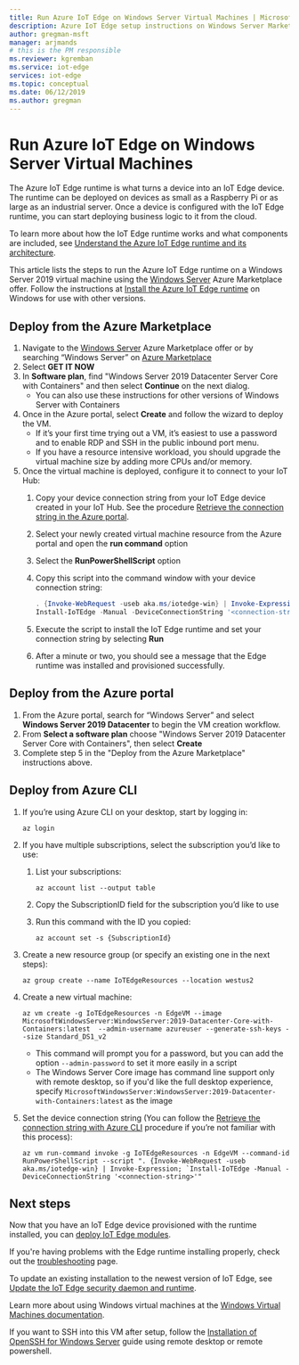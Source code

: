 ```yaml
---
title: Run Azure IoT Edge on Windows Server Virtual Machines | Microsoft Docs
description: Azure IoT Edge setup instructions on Windows Server Marketplace Virtual Machines
author: gregman-msft
manager: arjmands
# this is the PM responsible
ms.reviewer: kgremban
ms.service: iot-edge
services: iot-edge
ms.topic: conceptual
ms.date: 06/12/2019
ms.author: gregman
---
```

# Run Azure IoT Edge on Windows Server Virtual Machines

The Azure IoT Edge runtime is what turns a device into an IoT Edge device. The runtime can be deployed on devices as small as a Raspberry Pi or as large as an industrial server. Once a device is configured with the IoT Edge runtime, you can start deploying business logic to it from the cloud.

To learn more about how the IoT Edge runtime works and what components are included, see [Understand the Azure IoT Edge runtime and its architecture](iot-edge-runtime.md).

This article lists the steps to run the Azure IoT Edge runtime on a Windows Server 2019 virtual machine using the [Windows Server](https://azuremarketplace.microsoft.com/marketplace/apps/microsoftwindowsserver.windowsserver?tab=Overview) Azure Marketplace offer. Follow the instructions at [Install the Azure IoT Edge runtime](how-to-install-iot-edge-windows.md) on Windows for use with other versions.

## Deploy from the Azure Marketplace

1. Navigate to the [Windows Server](https://azuremarketplace.microsoft.com/marketplace/apps/microsoftwindowsserver.windowsserver?tab=Overview) Azure Marketplace offer or by searching “Windows Server” on [Azure Marketplace](https://azuremarketplace.microsoft.com/)
2. Select **GET IT NOW**
3. In **Software plan**, find "Windows Server 2019 Datacenter Server Core with Containers" and then select **Continue** on the next dialog.
    * You can also use these instructions for other versions of Windows Server with Containers
4. Once in the Azure portal, select **Create** and follow the wizard to deploy the VM.
    * If it’s your first time trying out a VM, it’s easiest to use a password and to enable RDP and SSH in the public inbound port menu.
    * If you have a resource intensive workload, you should upgrade the virtual machine size by adding more CPUs and/or memory.
5. Once the virtual machine is deployed, configure it to connect to your IoT Hub:
    1. Copy your device connection string from your IoT Edge device created in your IoT Hub. See the procedure [Retrieve the connection string in the Azure portal](how-to-register-device.md#retrieve-the-connection-string-in-the-azure-portal).
    1. Select your newly created virtual machine resource from the Azure portal and open the **run command** option
    1. Select the **RunPowerShellScript** option
    1. Copy this script into the command window with your device connection string:

        ```powershell
        . {Invoke-WebRequest -useb aka.ms/iotedge-win} | Invoke-Expression; `
        Install-IoTEdge -Manual -DeviceConnectionString '<connection-string>'
        ```

    1. Execute the script to install the IoT Edge runtime and set your connection string by selecting **Run**
    1. After a minute or two, you should see a message that the Edge runtime was installed and provisioned successfully.

## Deploy from the Azure portal

1. From the Azure portal, search for “Windows Server” and select **Windows Server 2019 Datacenter** to begin the VM creation workflow.
2. From **Select a software plan** choose "Windows Server 2019 Datacenter Server Core with Containers", then select **Create**
3. Complete step 5 in the "Deploy from the Azure Marketplace" instructions above.

## Deploy from Azure CLI

1. If you’re using Azure CLI on your desktop, start by logging in:

   ```azurecli-interactive
   az login
   ```

1. If you have multiple subscriptions, select the subscription you’d like to use:
   1. List your subscriptions:

      ```azurecli-interactive
      az account list --output table
      ```

   1. Copy the SubscriptionID field for the subscription you’d like to use
   1. Run this command with the ID you copied:

      ```azurecli-interactive
      az account set -s {SubscriptionId}
      ```

1. Create a new resource group (or specify an existing one in the next steps):

   ```azurecli-interactive
   az group create --name IoTEdgeResources --location westus2
   ```

1. Create a new virtual machine:

   ```azurecli-interactive
   az vm create -g IoTEdgeResources -n EdgeVM --image MicrosoftWindowsServer:WindowsServer:2019-Datacenter-Core-with-Containers:latest  --admin-username azureuser --generate-ssh-keys --size Standard_DS1_v2
   ```

   * This command will prompt you for a password, but you can add the option `--admin-password` to set it more easily in a script
   * The Windows Server Core image has command line support only with remote desktop, so if you'd like the full desktop experience, specify `MicrosoftWindowsServer:WindowsServer:2019-Datacenter-with-Containers:latest` as the image

1. Set the device connection string (You can follow the [Retrieve the connection string with Azure CLI](how-to-register-device.md#retrieve-the-connection-string-with-the-azure-cli) procedure if you’re not familiar with this process):

   ```azurecli-interactive
   az vm run-command invoke -g IoTEdgeResources -n EdgeVM --command-id RunPowerShellScript --script ". {Invoke-WebRequest -useb aka.ms/iotedge-win} | Invoke-Expression; `Install-IoTEdge -Manual -DeviceConnectionString '<connection-string>'"
   ```

## Next steps

Now that you have an IoT Edge device provisioned with the runtime installed, you can [deploy IoT Edge modules](how-to-deploy-modules-portal.md).

If you're having problems with the Edge runtime installing properly, check out the [troubleshooting](troubleshoot.md) page.

To update an existing installation to the newest version of IoT Edge, see [Update the IoT Edge security daemon and runtime](how-to-update-iot-edge.md).

Learn more about using Windows virtual machines at the [Windows Virtual Machines documentation](https://docs.microsoft.com/azure/virtual-machines/windows/).

If you want to SSH into this VM after setup, follow the [Installation of OpenSSH for Windows Server](https://docs.microsoft.com/windows-server/administration/openssh/openssh_install_firstuse#installing-openssh-with-powershell) guide using remote desktop or remote powershell.
